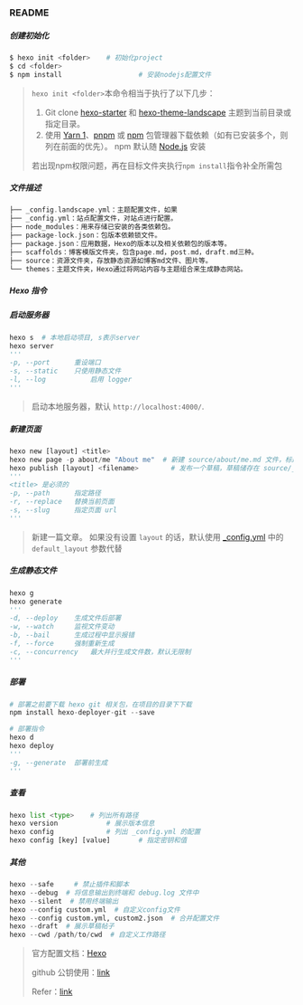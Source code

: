 ### README

##### 创建初始化

```python
$ hexo init <folder>	# 初始化project
$ cd <folder> 
$ npm install					# 安装nodejs配置文件
```

>`hexo init <folder>`本命令相当于执行了以下几步：
>
>1. Git clone [hexo-starter](https://github.com/hexojs/hexo-starter) 和 [hexo-theme-landscape](https://github.com/hexojs/hexo-theme-landscape) 主题到当前目录或指定目录。
>2. 使用 [Yarn 1](https://classic.yarnpkg.com/lang/en/)、[pnpm](https://pnpm.io/zh/) 或 [npm](https://docs.npmjs.com/cli/install) 包管理器下载依赖（如有已安装多个，则列在前面的优先）。 npm 默认随 [Node.js](https://hexo.io/zh-cn/docs/index.html#安装-Node-js) 安装
>
>若出现npm权限问题，再在目标文件夹执行`npm install`指令补全所需包

##### 文件描述

```c++
├── _config.landscape.yml：主题配置文件，如果
├── _config.yml：站点配置文件，对站点进行配置。
├── node_modules：用来存储已安装的各类依赖包。
├── package-lock.json：包版本依赖锁文件。
├── package.json：应用数据，Hexo的版本以及相关依赖包的版本等。
├── scaffolds：博客模版文件夹，包含page.md，post.md，draft.md三种。
├── source：资源文件夹，存放静态资源如博客md文件、图片等。
└── themes：主题文件夹，Hexo通过将网站内容与主题组合来生成静态网站。
```



##### Hexo 指令

##### 启动服务器

```python
hexo s  # 本地启动项目, s表示server
hexo server
'''
-p, --port		重设端口
-s, --static	只使用静态文件
-l, --log			启用 logger
'''
```

>启动本地服务器，默认 `http://localhost:4000/`.

##### 新建页面

```python
hexo new [layout] <title>
hexo new page -p about/me "About me"  # 新建 source/about/me.md 文件，标题为"About me"
hexo publish [layout] <filename>  		# 发布一个草稿，草稿储存在 source/_drafts
'''
<title> 是必须的
-p, --path		指定路径
-r, --replace	替换当前页面
-s, --slug		指定页面 url
'''
```

> 新建一篇文章。 如果没有设置 `layout` 的话，默认使用 [_config.yml](https://hexo.io/zh-cn/docs/configuration) 中的 `default_layout` 参数代替

##### 生成静态文件

```python
hexo g
hexo generate
'''
-d, --deploy	生成文件后部署
-w, --watch		监视文件变动
-b, --bail		生成过程中显示报错
-f, --force		强制重新生成
-c, --concurrency	最大并行生成文件数，默认无限制
'''
```

##### 部署

```python
# 部署之前要下载 hexo git 相关包，在项目的目录下下载
npm install hexo-deployer-git --save

# 部署指令
hexo d
hexo deploy
'''
-g, --generate	部署前生成
'''
```

##### 查看

```python
hexo list <type>	# 列出所有路径
hexo version			# 展示版本信息
hexo config				# 列出 _config.yml 的配置
hexo config [key] [value]		# 指定密钥和值
```

##### 其他

```python
hexo --safe		# 禁止插件和脚本
hexo --debug  # 将信息输出到终端和 debug.log 文件中
hexo --silent  # 禁用终端输出
hexo --config custom.yml  # 自定义config文件
hexo --config custom.yml, custom2.json  # 合并配置文件
hexo --draft  # 展示草稿帖子
hexo --cwd /path/to/cwd  # 自定义工作路径
```





> 官方配置文档：[Hexo](https://hexo.io/zh-cn/)
>
> github 公钥使用：[link](https://blog.csdn.net/qq_39241986/article/details/120192212)
>
> Refer：[link](https://blog.csdn.net/AI_Green/article/details/121675790)